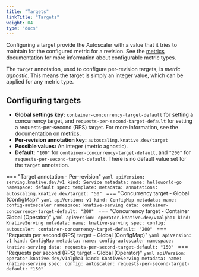 ```yaml
---
title: "Targets"
linkTitle: "Targets"
weight: 04
type: "docs"
---
```


Configuring a target provide the Autoscaler with a value that it tries to maintain for the configured metric for a revision.
See the [metrics](./autoscaling-metrics.md) documentation for more information about configurable metric types.

The `target` annotation, used to configure per-revision targets,  is _metric agnostic_. This means the target is simply an integer value, which can be applied for any metric type.

## Configuring targets

* **Global settings key:** `container-concurrency-target-default` for setting a concurrency target, and `requests-per-second-target-default` for setting a requests-per-second (RPS) target. For more information, see the documentation on [metrics](./autoscaling-metrics.md).
* **Per-revision annotation key:** `autoscaling.knative.dev/target`
* **Possible values:** An integer (metric agnostic).
* **Default:** `"100"` for `container-concurrency-target-default`, and `"200"` for `requests-per-second-target-default`. There is no default value set for the `target` annotation.

=== "Target annotation - Per-revision"
    ```yaml
    apiVersion: serving.knative.dev/v1
    kind: Service
    metadata:
      name: helloworld-go
      namespace: default
    spec:
      template:
        metadata:
          annotations:
            autoscaling.knative.dev/target: "50"
    ```
=== "Concurrency target - Global (ConfigMap)"
    ```yaml
    apiVersion: v1
    kind: ConfigMap
    metadata:
    name: config-autoscaler
    namespace: knative-serving
    data:
    container-concurrency-target-default: "200"
    ```
=== "Concurrency target - Container Global (Operator)"
    ```yaml
    apiVersion: operator.knative.dev/v1alpha1
    kind: KnativeServing
    metadata:
      name: knative-serving
    spec:
      config:
        autoscaler:
          container-concurrency-target-default: "200"
    ```
=== "Requests per second (RPS) target - Global (ConfigMap)"
    ```yaml
    apiVersion: v1
    kind: ConfigMap
    metadata:
    name: config-autoscaler
    namespace: knative-serving
    data:
    requests-per-second-target-default: "150"
    ```
=== "Requests per second (RPS) target - Global (Operator)"
    ```yaml
    apiVersion: operator.knative.dev/v1alpha1
    kind: KnativeServing
    metadata:
      name: knative-serving
    spec:
      config:
        autoscaler:
          requests-per-second-target-default: "150"
    ```
